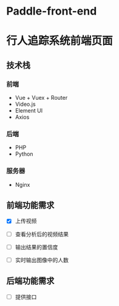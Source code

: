 # Paddle-front-end

# 行人追踪系统前端页面

##  技术栈
### 前端
* Vue + Vuex + Router
* Video.js
* Element UI
* Axios

### 后端
* PHP
* Python

### 服务器
* Nginx

## 前端功能需求
- [x] 上传视频
- [ ] 查看分析后的视频结果
- [ ] 输出结果的置信度
- [ ] 实时输出图像中的人数


## 后端功能需求
- [ ] 提供接口
